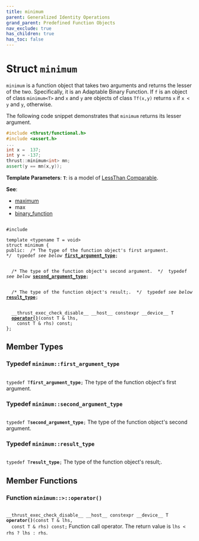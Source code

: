 ```yaml
---
title: minimum
parent: Generalized Identity Operations
grand_parent: Predefined Function Objects
nav_exclude: true
has_children: true
has_toc: false
---
```


# Struct `minimum`

<code>minimum</code> is a function object that takes two arguments and returns the lesser of the two. Specifically, it is an Adaptable Binary Function. If <code>f</code> is an object of class <code>minimum&lt;T&gt;</code> and <code>x</code> and <code>y</code> are objects of class <code>T</code><code>f(x,y)</code> returns <code>x</code> if <code>x &lt; y</code> and <code>y</code>, otherwise.


The following code snippet demonstrates that <code>minimum</code> returns its lesser argument.



```cpp
#include <thrust/functional.h>
#include <assert.h>
...
int x =  137;
int y = -137;
thrust::minimum<int> mn;
assert(y == mn(x,y));
```

**Template Parameters**:
**`T`**: is a model of <a href="https://en.cppreference.com/w/cpp/named_req/LessThanComparable">LessThan Comparable</a>.

**See**:
* <a href="/thrust/api/classes/structmaximum.html">maximum</a>
* max 
* <a href="/thrust/api/classes/structbinary__function.html">binary_function</a>

<code class="doxybook">
<span>#include <thrust/functional.h></span><br>
<span>template &lt;typename T = void&gt;</span>
<span>struct minimum {</span>
<span>public:</span><span class="doxybook-comment">&nbsp;&nbsp;/* The type of the function object's first argument.  */</span><span>&nbsp;&nbsp;typedef <i>see below</i> <b><a href="/thrust/api/classes/structminimum.html#typedef-first_argument_type">first&#95;argument&#95;type</a></b>;</span>
<br>
<span class="doxybook-comment">&nbsp;&nbsp;/* The type of the function object's second argument.  */</span><span>&nbsp;&nbsp;typedef <i>see below</i> <b><a href="/thrust/api/classes/structminimum.html#typedef-second_argument_type">second&#95;argument&#95;type</a></b>;</span>
<br>
<span class="doxybook-comment">&nbsp;&nbsp;/* The type of the function object's result;.  */</span><span>&nbsp;&nbsp;typedef <i>see below</i> <b><a href="/thrust/api/classes/structminimum.html#typedef-result_type">result&#95;type</a></b>;</span>
<br>
<span>&nbsp;&nbsp;__thrust_exec_check_disable__ __host__ constexpr __device__ T </span><span>&nbsp;&nbsp;<b><a href="/thrust/api/classes/structminimum.html#function-operator()">operator()</a></b>(const T & lhs,</span>
<span>&nbsp;&nbsp;&nbsp;&nbsp;const T & rhs) const;</span>
<span>};</span>
</code>

## Member Types

<h3 id="typedef-first_argument_type">
Typedef <code>minimum::first&#95;argument&#95;type</code>
</h3>

<code class="doxybook">
<span>typedef T<b>first_argument_type</b>;</span></code>
The type of the function object's first argument. 

<h3 id="typedef-second_argument_type">
Typedef <code>minimum::second&#95;argument&#95;type</code>
</h3>

<code class="doxybook">
<span>typedef T<b>second_argument_type</b>;</span></code>
The type of the function object's second argument. 

<h3 id="typedef-result_type">
Typedef <code>minimum::result&#95;type</code>
</h3>

<code class="doxybook">
<span>typedef T<b>result_type</b>;</span></code>
The type of the function object's result;. 


## Member Functions

<h3 id="function-operator()">
Function <code>minimum::&gt;::operator()</code>
</h3>

<code class="doxybook">
<span>__thrust_exec_check_disable__ __host__ constexpr __device__ T </span><span><b>operator()</b>(const T & lhs,</span>
<span>&nbsp;&nbsp;const T & rhs) const;</span></code>
Function call operator. The return value is <code>lhs &lt; rhs ? lhs : rhs</code>. 


